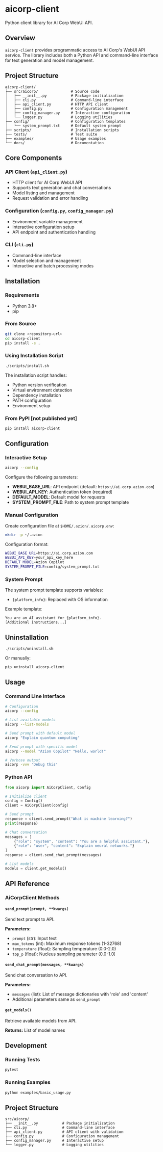 # aicorp-client

Python client library for AI Corp WebUI API.

## Overview

`aicorp-client` provides programmatic access to AI Corp's WebUI API service. The library includes both a Python API and command-line interface for text generation and model management.

## Project Structure

```
aicorp-client/
├── src/aicorp/               # Source code
│   ├── __init__.py           # Package initialization
│   ├── cli.py                # Command-line interface
│   ├── api_client.py         # HTTP API client
│   ├── config.py             # Configuration management
│   ├── config_manager.py     # Interactive configuration
│   └── logger.py             # Logging utilities
├── config/                   # Configuration templates
│   └── system_prompt.txt     # Default system prompt
├── scripts/                  # Installation scripts
├── tests/                    # Test suite
├── examples/                 # Usage examples
└── docs/                     # Documentation
```

## Core Components

### API Client (`api_client.py`)
- HTTP client for AI Corp WebUI API
- Supports text generation and chat conversations
- Model listing and management
- Request validation and error handling

### Configuration (`config.py`, `config_manager.py`)
- Environment variable management
- Interactive configuration setup
- API endpoint and authentication handling

### CLI (`cli.py`)
- Command-line interface
- Model selection and management
- Interactive and batch processing modes

## Installation

### Requirements
- Python 3.8+
- pip

### From Source
```bash
git clone <repository-url>
cd aicorp-client
pip install -e .
```

### Using Installation Script
```bash
./scripts/install.sh
```

The installation script handles:
- Python version verification
- Virtual environment detection
- Dependency installation
- PATH configuration
- Environment setup

### From PyPI [not published yet]
```bash
pip install aicorp-client
```

## Configuration

### Interactive Setup
```bash
aicorp --config
```

Configure the following parameters:
- **WEBUI_BASE_URL**: API endpoint (default: `https://ai.corp.azion.com`)
- **WEBUI_API_KEY**: Authentication token (required)
- **DEFAULT_MODEL**: Default model for requests
- **SYSTEM_PROMPT_FILE**: Path to system prompt template

### Manual Configuration

Create configuration file at `$HOME/.azion/.aicorp.env`:

```bash
mkdir -p ~/.azion
```

Configuration format:
```bash
WEBUI_BASE_URL=https://ai.corp.azion.com
WEBUI_API_KEY=your_api_key_here
DEFAULT_MODEL=Azion Copilot
SYSTEM_PROMPT_FILE=config/system_prompt.txt
```

### System Prompt

The system prompt template supports variables:
- `{platform_info}`: Replaced with OS information

Example template:
```
You are an AI assistant for {platform_info}.
[Additional instructions...]
```

## Uninstallation

```bash
./scripts/uninstall.sh
```

Or manually:
```bash
pip uninstall aicorp-client
```

## Usage

### Command Line Interface
```bash
# Configuration
aicorp --config

# List available models
aicorp --list-models

# Send prompt with default model
aicorp "Explain quantum computing"

# Send prompt with specific model
aicorp --model "Azion Copilot" "Hello, world!"

# Verbose output
aicorp -vvv "Debug this"
```

### Python API
```python
from aicorp import AiCorpClient, Config

# Initialize client
config = Config()
client = AiCorpClient(config)

# Send prompt
response = client.send_prompt("What is machine learning?")
print(response)

# Chat conversation
messages = [
    {"role": "system", "content": "You are a helpful assistant."},
    {"role": "user", "content": "Explain neural networks."}
]
response = client.send_chat_prompt(messages)

# List models
models = client.get_models()
```

## API Reference

### AiCorpClient Methods

#### `send_prompt(prompt, **kwargs)`
Send text prompt to API.

**Parameters:**
- `prompt` (str): Input text
- `max_tokens` (int): Maximum response tokens (1-32768)
- `temperature` (float): Sampling temperature (0.0-2.0)
- `top_p` (float): Nucleus sampling parameter (0.0-1.0)

#### `send_chat_prompt(messages, **kwargs)`
Send chat conversation to API.

**Parameters:**
- `messages` (list): List of message dictionaries with 'role' and 'content'
- Additional parameters same as `send_prompt`

#### `get_models()`
Retrieve available models from API.

**Returns:** List of model names

## Development

### Running Tests
```bash
pytest
```

### Running Examples
```bash
python examples/basic_usage.py
```
## Project Structure

```
src/aicorp/
├── __init__.py           # Package initialization
├── cli.py                # Command-line interface
├── api_client.py         # API client with validation
├── config.py             # Configuration management
├── config_manager.py     # Interactive setup
└── logger.py             # Logging utilities